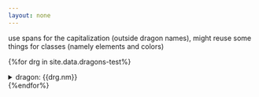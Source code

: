 ```yaml
---
layout: none
---
```

<style>.opt{color:#808080;}</style>

use spans for the capitalization (outside dragon names), might reuse some things for classes (namely elements and colors)

{%for drg in site.data.dragons-test%}<details><summary>dragon: {{drg.nm}}</summary><ul>
	<li>id: <a href="https://www1.flightrising.com/dragon/{{drg.id}}" class="fr">{{drg.id}}</a></li>
	<li>name: {{drg.nm}}</li>
	<li>sex: {{drg.sex}}</li>
	{%if drg.age%}<li class="opt">is permabab</li>{%endif%}
	<li>breed: {{drg.breed.nm}} ({{drg.breed.typ}})</li>
	{%if drg.gen%}<li class="opt">is G1</li>{%endif%}
	{%if drg.bred%}<li class="opt">offspring:
		<ul>{%for o in drg.bred%}<li>id: {{o.id}} | nm: {{o.nm}}</li>{%endfor%}</ul></li>{%endif%}
	<li>lvl: {%if drg.lvl%}<span class="opt">{{drg.lvl}}{%if drg.stats%} (<a href="https://www1.flightrising.com/forums/{{drg.stats.lnk}}">{{drg.stats.bld}}</a>){%endif%}</span>{%else%}1{%endif%}</li>
	<li>measurements:
		<ul><li>length: {{drg.length}}m</li>
		<li>wingspan: {{drg.wings}}m</li>
		<li>weight: {{drg.weight}}kg</li></ul></li>
	<li>genes:
		<ul><li>primary: {{drg.genes.pri.clr}} {{drg.genes.pri.gn}}</li>
		<li>secondary: {{drg.genes.sec.clr}} {{drg.genes.sec.gn}}</li>
		<li>tertiary: {{drg.genes.tert.clr}} {{drg.genes.tert.gn}}</li>
		<li>eyes: {{drg.element}} {{drg.genes.eye}}</li></ul></li>
	<li>dates:
		<ul><li>hatchdate: {{drg.dates.hatch}}</li>
		{%if drg.dates.obtain%}<li class="opt">obtained: {{drg.dates.obtain}}</li>{%endif%}
		{%if drg.dates.genes%}<li class="opt">genes:
			<ul>{%for gne in drg.dates.genes%}<li>{{gne.dt}}: {{gne.gn}}</li>{%endfor%}</ul></li>{%endif%}
		<li>hibernating: {{drg.dates.hibern}}</li></ul></li>
	{%if drg.has%}<li class="opt">has:<ul>
		{%if drg.has.familiar%}<li>familiar: {{drg.has.familiar}}</li>{%endif%}
		{%if drg.breed.typ=='anc'%}{%else%}<li>apparel: {%if drg.has.apparel%}yes{%else%}no{%endif%}</li>{%endif%}
		<li>accent: {%if drg.has.apparel%}yes{%else%}no{%endif%}</li>
		<li>bio: {%if drg.has.bio%}yes{%else%}no{%endif%}</li>
		<li>art: {%if drg.has.art%}yes{%else%}no{%endif%}</li>
		<li>vista: {%if drg.has.vista%}yes{%else%}no{%endif%}</li>
		<li>scene: {%if drg.has.scene%}yes{%else%}no{%endif%}</li>
		{%if drg.has.broadcast%}<li>broadcast: {{drg.has.broadcast}}</li>{%endif%}
	</ul></li>{%endif%}<!--/has-->
	<li>category: <ul>{%for ct in drg.cat%}<li>{{ct}}</li>{%endfor%}</ul></li>
</ul></details>{%endfor%}